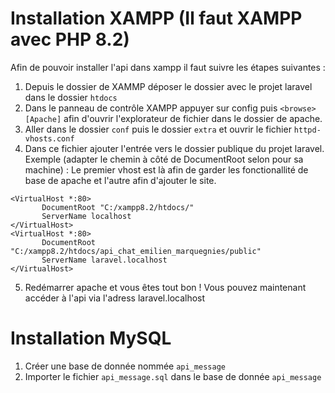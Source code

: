 # Installation XAMPP (**Il faut XAMPP avec PHP 8.2**)

Afin de pouvoir installer l'api dans xampp il faut suivre les étapes suivantes : 
1. Depuis le dossier de XAMMP déposer le dossier avec le projet laravel dans le dossier `htdocs`
2. Dans le panneau de contrôle XAMPP appuyer sur config puis `<browse> [Apache]` afin d'ouvrir l'explorateur de fichier dans le dossier de apache.
3. Aller dans le dossier `conf` puis le dossier `extra` et ouvrir le fichier `httpd-vhosts.conf`
4. Dans ce fichier ajouter l'entrée vers le dossier publique du projet laravel. Exemple (adapter le chemin à côté de DocumentRoot selon pour sa machine) : Le premier vhost est là afin de garder les fonctionallité de base de apache et l'autre afin d'ajouter le site.
```
<VirtualHost *:80>
       DocumentRoot "C:/xampp8.2/htdocs/"
       ServerName localhost
</VirtualHost>
<VirtualHost *:80>
       DocumentRoot "C:/xampp8.2/htdocs/api_chat_emilien_marquegnies/public"
       ServerName laravel.localhost
</VirtualHost>
```
5. Redémarrer apache et vous êtes tout bon ! Vous pouvez maintenant accéder à l'api via l'adress laravel.localhost

# Installation MySQL
1. Créer une base de donnée nommée `api_message`
2. Importer le fichier `api_message.sql` dans le base de donnée `api_message`
